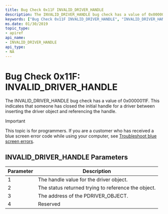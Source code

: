 ```yaml
---
title: Bug Check 0x11F INVALID_DRIVER_HANDLE
description: The INVALID_DRIVER_HANDLE bug check has a value of 0x0000011F. This indicates that someone has closed the initial handle for a driver between inserting the driver object and referencing the handle.
keywords: ["Bug Check 0x11F INVALID_DRIVER_HANDLE", "INVALID_DRIVER_HANDLE"]
ms.date: 01/30/2019
topic_type:
- apiref
api_name:
- INVALID_DRIVER_HANDLE
api_type:
- NA
---
```


# Bug Check 0x11F: INVALID\_DRIVER\_HANDLE


The INVALID\_DRIVER\_HANDLE bug check has a value of 0x0000011F. This indicates that someone has closed the initial handle for a driver between inserting the driver object and referencing the handle.

> [!IMPORTANT]
> This topic is for programmers. If you are a customer who has received a blue screen error code while using your computer, see [Troubleshoot blue screen errors](https://www.windows.com/stopcode).


## INVALID\_DRIVER\_HANDLE Parameters


| Parameter | Description                                         |
|-----------|-----------------------------------------------------|
| 1         | The handle value for the driver object.             |
| 2         | The status returned trying to reference the object. |
| 3         | The address of the PDRIVER\_OBJECT.                 |
| 4         | Reserved                                            |

 

 

 




